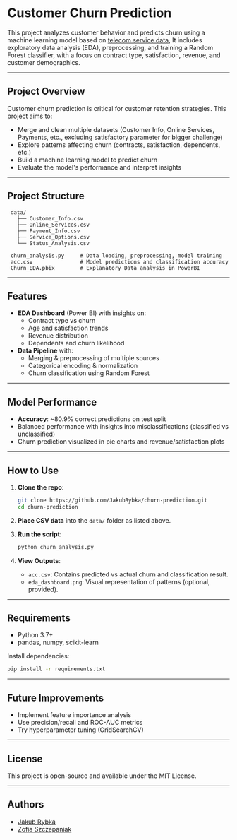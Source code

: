 
# Customer Churn Prediction

This project analyzes customer behavior and predicts churn using a machine learning model based on [telecom service data]( https://www.kaggle.com/datasets/hassanelfattmi/why-do-customers-leave-can-you-spot-the-churners), It includes exploratory data analysis (EDA), preprocessing, and training a Random Forest classifier, with a focus on contract type, satisfaction, revenue, and customer demographics.

---

## Project Overview

Customer churn prediction is critical for customer retention strategies. This project aims to:

- Merge and clean multiple datasets (Customer Info, Online Services, Payments, etc., excluding satisfactory parameter for bigger challenge)
- Explore patterns affecting churn (contracts, satisfaction, dependents, etc.)
- Build a machine learning model to predict churn
- Evaluate the model's performance and interpret insights

---

## Project Structure

```
 data/
   ├── Customer_Info.csv
   ├── Online_Services.csv
   ├── Payment_Info.csv
   ├── Service_Options.csv
   └── Status_Analysis.csv

 churn_analysis.py     # Data loading, preprocessing, model training
 acc.csv               # Model predictions and classification accuracy
 Churn_EDA.pbix        # Explanatory Data analysis in PowerBI
```

---

##  Features

- **EDA Dashboard** (Power BI) with insights on:
  - Contract type vs churn
  - Age and satisfaction trends
  - Revenue distribution
  - Dependents and churn likelihood
- **Data Pipeline** with:
  - Merging & preprocessing of multiple sources
  - Categorical encoding & normalization
  - Churn classification using Random Forest

---

##  Model Performance

- **Accuracy**: ~80.9% correct predictions on test split
- Balanced performance with insights into misclassifications (classified vs unclassified)
- Churn prediction visualized in pie charts and revenue/satisfaction plots

---

##  How to Use

1. **Clone the repo**:
   ```bash
   git clone https://github.com/JakubRybka/churn-prediction.git
   cd churn-prediction
   ```

2. **Place CSV data** into the `data/` folder as listed above.

3. **Run the script**:
   ```bash
   python churn_analysis.py
   ```

4. **View Outputs**:
   - `acc.csv`: Contains predicted vs actual churn and classification result.
   - `eda_dashboard.png`: Visual representation of patterns (optional, provided).

---

##  Requirements

- Python 3.7+
- pandas, numpy, scikit-learn

Install dependencies:
```bash
pip install -r requirements.txt
```

---

##  Future Improvements

- Implement feature importance analysis
- Use precision/recall and ROC-AUC metrics
- Try hyperparameter tuning (GridSearchCV)


---

##  License

This project is open-source and available under the MIT License.

---

##  Authors

- [Jakub Rybka](https://github.com/JakubRybka)
- [Zofia Szczepaniak](https://github.com/ZofiaSzczepaniak)
